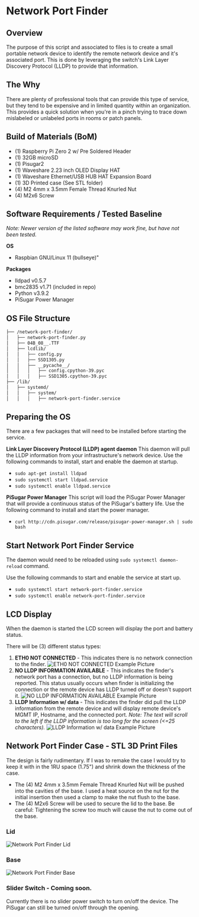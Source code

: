 # Network Port Finder

## Overview
The purpose of this script and associated to files is to create a small portable network device to identify the remote network device and it's associated port. This is done by leveraging the switch's Link Layer Discovery Protocol (LLDP) to provide that information.

## The Why
There are plenty of professional tools that can provide this type of service, but they tend to be expensive and in limited quantity within an organization. This provides a quick solution when you're in a pinch trying to trace down mislabeled or unlabeled ports in rooms or patch panels. 

## Build of Materials (BoM)

 - (1) Raspberry Pi Zero 2 w/ Pre Soldered Header
 - (1) 32GB microSD
 - (1) Pisugar2
 - (1) Waveshare 2.23 inch OLED Display HAT
 - (1) Waveshare Ethernet/USB HUB HAT Expansion Board
 - (1) 3D Printed case (See STL folder)
 - (4) M2 4mm x 3.5mm Female Thread Knurled Nut
 - (4) M2x6 Screw

## Software Requirements / Tested Baseline
*Note: Newer version of the listed software may work fine, but have not been tested.*
 
 **OS**
 - Raspbian GNU/Linux 11 (bullseye)"

**Packages**
 - lldpad v0.5.7
 - bmc2835 v1.71 (included in repo)
 - Python v3.9.2
 - PiSugar Power Manager

## OS File Structure
```bash
├── /network-port-finder/
│   ├── network-port-finder.py
│   ├── 04B_08__.TTF
│   ├── lcdlib/
│   │   ├── config.py
│   │   ├── SSD1305.py
│   │   ├── __pycache__/
│   │   │   ├── config.cpython-39.pyc
│   │   │   ├── SSD1305.cpython-39.pyc
├── /lib/
│   ├── systemd/
│   │   ├── system/
│   │   │   ├── network-port-finder.service
```
## Preparing the OS
There are a few packages that will need to be installed before starting the service. 

**Link Layer Discovery Protocol (LLDP) agent daemon**
This daemon will pull the LLDP information from your infrastructure's network device. Use the following commands to install, start and enable the daemon at startup.
- `sudo apt-get install lldpad`
- `sudo systemctl start lldpad.service`
- `sudo systemctl enable lldpad.service`

**PiSugar Power Manager**
This script will load the PiSugar Power Manager that will provide a continuous status of the PiSugar's battery life. Use the following command to install and start the power manager.
- `curl http://cdn.pisugar.com/release/pisugar-power-manager.sh | sudo bash`

## Start Network Port Finder Service
The daemon would need to be reloaded using `sudo systemctl daemon-reload` command. 

Use the following commands to start and enable the service at start up.
- `sudo systemctl start network-port-finder.service`
- `sudo systemctl enable network-port-finder.service`

## LCD Display
When the daemon is started the LCD screen will display the port and battery status. 

There will be (3) different status types:

 1. **ETH0 NOT CONNECTED** - This indicates there is no network connection to the finder.
 ![ETH0 NOT CONNECTED Example Picture](https://i.imgur.com/yL0fxYP.jpeg)
 2. **NO LLDP INFORMATION AVAILABLE** - This indicates the finder's network port has a connection, but no LLDP information is being reported. This status usually occurs when finder is initializing the connection or the remote device has LLDP turned off or doesn't support it. 
![NO LLDP INFORMATION AVAILABLE Example Picture](https://i.imgur.com/nBBZ0Q4.jpeg)
 3. **LLDP Information w/ data** - This indicates the finder did pull the LLDP information from the remote device and will display remote device's MGMT IP, Hostname, and the connected port. 
 *Note: The text will scroll to the left if the LLDP information is too long for the screen (<=25 characters).*
![LLDP Information w/ data Example Picture](https://i.imgur.com/IZEL82G.jpeg)
## Network Port Finder Case - STL 3D Print Files

The design is fairly rudimentary. If I was to remake the case I would try to keep it with in the 1RU space (1.75") and shrink down the thickness of the case. 

- The (4) M2 4mm x 3.5mm Female Thread Knurled Nut will be pushed into the cavities of the base. I used a heat source on the nut for the initial insertion then used a clamp to make the nut flush to the base.
- The (4) M2x6 Screw will be used to secure the lid to the base. Be careful: Tightening the screw too much will cause the nut to come out of the base.
 
### Lid
![Network Port Finder Lid](https://i.imgur.com/6fla0HW.png)
### Base
![Network Port Finder Base](https://i.imgur.com/tbahiS0.png)
### Slider Switch - Coming soon.
Currently there is no slider power switch to turn on/off the device. The PiSugar can still be turned on/off through the opening.